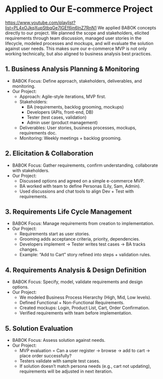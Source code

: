 # Applied to Our E-commerce Project
https://www.youtube.com/playlist?list=PL4xOJkqXupStbqGe7IGEf6jn6lnZ7RnN1
We applied BABOK concepts directly to our project. We planned the scope and stakeholders, elicited requirements through team discussion, managed user stories in the lifecycle, modeled processes and mockups, and will evaluate the solution against user needs. This makes sure our e-commerce MVP is not only working technically, but also aligned to business analysis best practices.

## 1. Business Analysis Planning & Monitoring
- BABOK Focus: Define approach, stakeholders, deliverables, and monitoring.
- Our Project:
  - Approach: Agile-style iterations, MVP first.
  - Stakeholders:
    - BA (requirements, backlog grooming, mockups)
    - Developers (APIs, front-end, DB)
    - Tester (test cases, validation)
    - Admin user (product management)
  - Deliverables: User stories, business processes, mockups, requirements doc.
  - Monitoring: Weekly meetings + backlog grooming.

## 2. Elicitation & Collaboration
- BABOK Focus: Gather requirements, confirm understanding, collaborate with stakeholders.
- Our Project:
  - Discussed options and agreed on a simple e-commerce MVP.
  - BA worked with team to define Personas (Lily, Sam, Admin).
  - Used discussions and chat tools to align Dev + Test with requirements.

## 3. Requirements Life Cycle Management
- BABOK Focus: Manage requirements from creation to implementation.
- Our Project:
  - Requirements start as user stories.
  - Grooming adds acceptance criteria, priority, dependencies.
  - Developers implement → Tester writes test cases → BA tracks changes.
  - Example: “Add to Cart” story refined into steps + validation rules.

## 4. Requirements Analysis & Design Definition
- BABOK Focus: Specify, model, validate requirements and design options.
- Our Project:
  - We modeled Business Process Hierarchy (High, Mid, Low levels).
  - Defined Functional + Non-Functional Requirements.
  - Created mockups: Login, Product List, Cart, Order Confirmation.
  - Verified requirements with team before implementation.

## 5. Solution Evaluation
- BABOK Focus: Assess solution against needs.
- Our Project:
  - MVP evaluation = Can a user register → browse → add to cart → place order successfully?
  - Testers validate with sample test cases.
  - If solution doesn’t match persona needs (e.g., cart not updating), requirements will be adjusted in next iteration.
